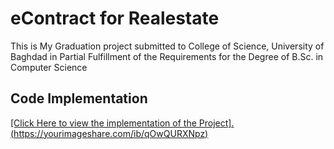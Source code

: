 # eContract for Realestate
This is My Graduation project submitted to College of Science, University of Baghdad in Partial Fulfillment of the Requirements for the Degree of B.Sc. in Computer Science

## Code Implementation
[[Click Here to view the implementation of the Project].(https://yourimageshare.com/ib/qOwQURXNpz)](https://streamable.com/hmlhjf?v=YOUTUBE_VIDEO_ID_HERE)


